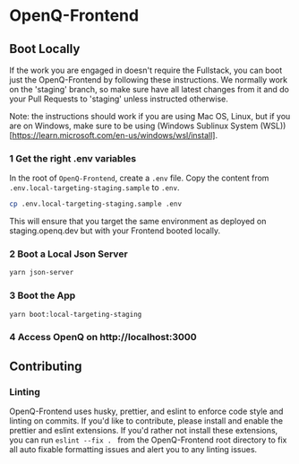 # OpenQ-Frontend 
 
## Boot Locally

If the work you are engaged in doesn't require the Fullstack, you can boot just the OpenQ-Frontend by following these instructions. We normally work on the 'staging' branch, so make sure have all latest changes from it and do your Pull Requests to 'staging' unless instructed otherwise.

Note: the instructions should work if you are using Mac OS, Linux, but if you are on Windows, make sure to be using (Windows Sublinux System (WSL))[https://learn.microsoft.com/en-us/windows/wsl/install]. 

### 1 Get the right .env variables

In the root of `OpenQ-Frontend`, create a `.env` file.
Copy the content from `.env.local-targeting-staging.sample` to `.env`.

```bash
cp .env.local-targeting-staging.sample .env
```

This will ensure that you target the same environment as deployed on staging.openq.dev but with your Frontend booted locally.

### 2 Boot a Local Json Server

```bash
yarn json-server
```

### 3 Boot the App

```bash
yarn boot:local-targeting-staging
```

### 4 Access OpenQ on http://localhost:3000

## Contributing

### Linting

OpenQ-Frontend uses husky, prettier, and eslint to enforce code style and linting on commits. If you'd like to contribute, please install and enable the prettier and eslint extensions. If you'd rather not install these extensions, you can run `eslint --fix . ` from the OpenQ-Frontend root directory to fix all auto fixable formatting issues and alert you to any linting issues.
